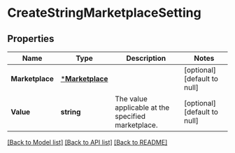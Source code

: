 # CreateStringMarketplaceSetting

## Properties
Name | Type | Description | Notes
------------ | ------------- | ------------- | -------------
**Marketplace** | [***Marketplace**](Marketplace.md) |  | [optional] [default to null]
**Value** | **string** | The value applicable at the specified marketplace. | [optional] [default to null]

[[Back to Model list]](../README.md#documentation-for-models) [[Back to API list]](../README.md#documentation-for-api-endpoints) [[Back to README]](../README.md)

